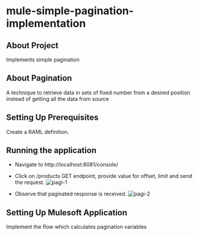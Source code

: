 # mule-simple-pagination-implementation

## About Project
Implements simple pagination

## About Pagination 
A technique to retrieve data in sets of fixed number from a desired position instead of getting all the data from source

## Setting Up Prerequisites

Create a RAML definition.

## Running the application

- Navigate to http://localhost:8081/console/

- Click on /products GET endpoint, provide value for offset, limit and send the request.
![pagi-1](https://github.com/raghavendrashetty93/mule-simple-pagination-implementation/assets/77000179/36172508-1731-49c5-9e3a-ed8045158182)

- Observe that paginated response is received.
![pagi-2](https://github.com/raghavendrashetty93/mule-simple-pagination-implementation/assets/77000179/a83ec979-4ee2-437b-af80-e1a56738b18e)


## Setting Up Mulesoft Application

Implement the flow which calculates pagination variables
